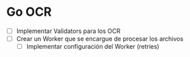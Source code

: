 
# Go OCR

- [ ] Implementar Validators para los OCR
- [ ] Crear un Worker que se encargue de procesar los archivos
  - [ ] Implementar configuración del Worker (retries)
